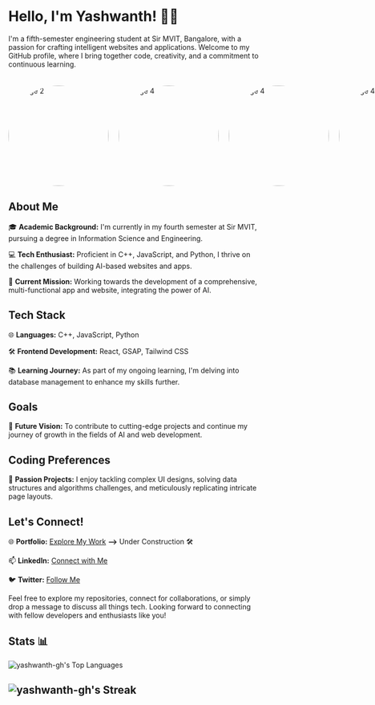
  <!-- ### Hi there 👋 -->

    
# Hello, I'm Yashwanth! 👨‍💻
I'm a fifth-semester engineering student at Sir MVIT, Bangalore, with a passion for crafting intelligent websites and applications. Welcome to my GitHub profile, where I bring together code, creativity, and a commitment to continuous learning.

<div style="display: flex; align-items: center;"><div style="display: flex; align-items: center; margin-top: 20px;">
  <img src="https://github.com/yashwanth-gh/yashwanth-gh/assets/107710864/935d5488-368e-43ae-8bfd-c138f5e265bc" alt="Image 2" width="200" height="200" style="border-radius: 50%; margin-right: 20px;">
  <img src="https://github.com/yashwanth-gh/yashwanth-gh/assets/107710864/ca04014f-6c34-4d91-bad3-ac5db741af87" alt="Image 4" width="200" height="200" style="border-radius: 50%; margin-right: 20px;">
  <img src="https://github.com/yashwanth-gh/yashwanth-gh/assets/107710864/ca04014f-6c34-4d91-bad3-ac5db741af87" alt="Image 4" width="200" height="200" style="border-radius: 50%; margin-right: 20px;">
    <img src="https://github.com/yashwanth-gh/yashwanth-gh/assets/107710864/4fd647f0-4da2-4c8e-9898-2d63a6c253e5" alt="Image 4" width="200" height="200" style="border-radius: 50%; margin-right: 20px;">

  <!-- Additional content or text for the second image can be added here if needed -->
</div>
</div>



## About Me

🎓 **Academic Background:** I'm currently in my fourth semester at Sir MVIT, pursuing a degree in Information Science and Engineering.

💻 **Tech Enthusiast:** Proficient in C++, JavaScript, and Python, I thrive on the challenges of building AI-based websites and apps.

🚀 **Current Mission:** Working towards the development of a comprehensive, multi-functional app and website, integrating the power of AI.

## Tech Stack

🌐 **Languages:** C++, JavaScript, Python

🛠️ **Frontend Development:** React, GSAP, Tailwind CSS

📚 **Learning Journey:** As part of my ongoing learning, I'm delving into database management to enhance my skills further.

## Goals

🚀 **Future Vision:** To contribute to cutting-edge projects and continue my journey of growth in the fields of AI and web development.

## Coding Preferences

🌟 **Passion Projects:** I enjoy tackling complex UI designs, solving data structures and algorithms challenges, and meticulously replicating intricate page layouts.

## Let's Connect!

🌐 **Portfolio:** [Explore My Work](https://yourportfolio.com/)    **-->** Under Construction 🛠️

📫 **LinkedIn:** [Connect with Me](https://www.linkedin.com/in/yashwanth-b-m-4a4a09227/)

🐦 **Twitter:** [Follow Me](https://twitter.com/yashwanthbm36)

Feel free to explore my repositories, connect for collaborations, or simply drop a message to discuss all things tech. Looking forward to connecting with fellow developers and enthusiasts like you!

## Stats 📊

![yashwanth-gh's Top Languages](https://github-readme-stats.vercel.app/api/top-langs/?username=yashwanth-gh&theme=vue-dark&show_icons=true&hide_border=true&layout=compact)   

![yashwanth-gh's Streak](https://github-readme-streak-stats.herokuapp.com/?user=yashwanth-gh&theme=vue-dark&hide_border=true)     
------



